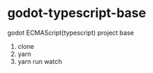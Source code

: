 # godot-typescript-base

godot ECMAScript(typescript) project base

1. clone
2. yarn
3. yarn run watch
